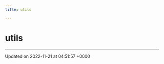 ```yaml
---
title: utils

---
```


# utils








-------------------------------

Updated on 2022-11-21 at 04:51:57 +0000